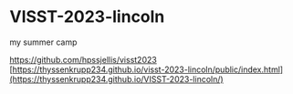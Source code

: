 # VISST-2023-lincoln
my summer camp

https://github.com/hpssjellis/visst2023
[https://thyssenkrupp234.github.io/visst-2023-lincoln/public/index.html](https://thyssenkrupp234.github.io/VISST-2023-lincoln/)
